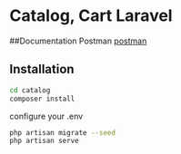 # Catalog, Cart Laravel
##Documentation
Postman [postman]
## Installation

```sh
cd catalog
composer install
```
configure your .env 

```sh
php artisan migrate --seed
php artisan serve
```


   [postman]: <https://www.postman.com/abylayomar/workspace/catalog-ibeck/example/4807291-103f0a1b-35c6-4570-aaec-e3d0a8ab8faa>
